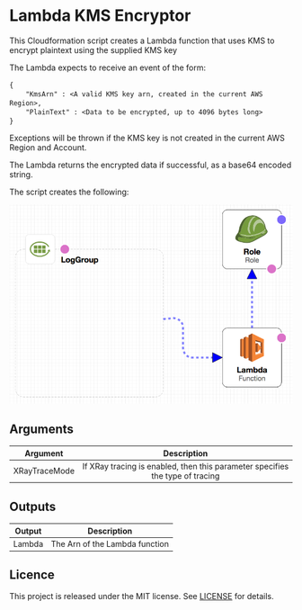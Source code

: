 # Lambda KMS Encryptor

This Cloudformation script creates a Lambda function that uses KMS to encrypt plaintext using the supplied KMS key

The Lambda expects to receive an event of the form:

```
{
	"KmsArn" : <A valid KMS key arn, created in the current AWS Region>,
	"PlainText" : <Data to be encrypted, up to 4096 bytes long>
}
```

Exceptions will be thrown if the KMS key is not created in the current AWS Region and Account.

The Lambda returns the encrypted data if successful, as a base64 encoded string.

The script creates the following:

![alt text](https://github.com/gford1000-aws/lambda-kms-encryptor/blob/master/Encryptor.png "Script per designer")


## Arguments

| Argument                      | Description                                                                     |
| ----------------------------- |:-------------------------------------------------------------------------------:|
| XRayTraceMode                 | If XRay tracing is enabled, then this parameter specifies the type of tracing   |


## Outputs

| Output               | Description                                            |
| ---------------------|:------------------------------------------------------:|
| Lambda               | The Arn of the Lambda function                         |


## Licence

This project is released under the MIT license. See [LICENSE](LICENSE) for details.
